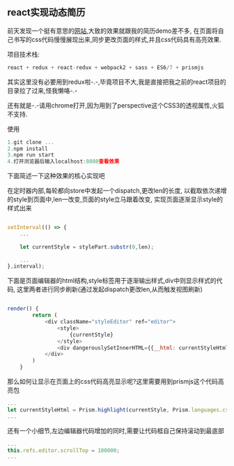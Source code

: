 react实现动态简历
---------------

前天发现一个挺有意思的[网站](http://strml.net/),大致的效果就跟我的简历demo差不多,
在页面将自己书写的css代码慢慢展现出来,同步更改页面的样式,并且css代码具有高亮效果.

项目技术栈:
```js
react + redux + react-redux + webpack2 + sass + ES6/7 + prismjs
```
其实这里没有必要用到redux啦-.-,毕竟项目不大,我是直接把我之前的react项目的目录拉了过来,怪我懒咯-.-

还有就是-.-请用chrome打开,因为用到了perspective这个CSS3的透视属性,火狐不支持.

使用

```js
1.git clone ...
2.npm install
3.npm run start
4.打开浏览器后输入localhost:8080查看效果
```

下面简述一下这种效果的核心实现吧

在定时器内部,每轮都向store中发起一个dispatch,更改len的长度,
以截取依次递增的style到页面中,len一改变,页面的style立马跟着改变,
实现页面逐渐显示style的样式出来
```js

setInterval(() => {
    ...
    
    let currentStyle = stylePart.substr(0,len);
    
    ...
},interval);

```

下面是页面编辑器的html结构,style标签用于逐渐输出样式,div中则显示样式的代码,
这里两者进行同步刷新(通过发起dispatch更改len,从而触发视图刷新)
```js

render() {
        return (
            <div className="styleEditor" ref="editor">
                <style>
                    {currentStyle}
                </style>
                <div dangerouslySetInnerHTML={{__html: currentStyleHtml}}/>
            </div>
        )
    }

```

那么如何让显示在页面上的css代码高亮显示呢?这里需要用到prismjs这个代码高亮包
```js
...
let currentStyleHtml = Prism.highlight(currentStyle, Prism.languages.css);
...
```

还有一个小细节,左边编辑器代码增加的同时,需要让代码框自己保持滚动到最底部
```js
...
this.refs.editor.scrollTop = 100000;
...
```

